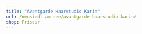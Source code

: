```yaml
---
title: "Avantgarde Haarstudio Karin"
url: /neusiedl-am-see/avantgarde-haarstudio-karin/
shop: Friseur
---
```

